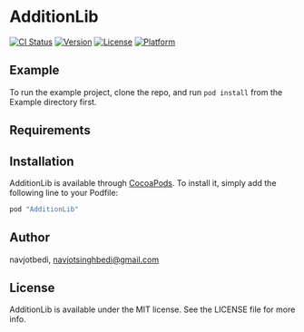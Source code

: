 # AdditionLib

[![CI Status](http://img.shields.io/travis/navjotbedi/AdditionLib.svg?style=flat)](https://travis-ci.org/navjotbedi/AdditionLib)
[![Version](https://img.shields.io/cocoapods/v/AdditionLib.svg?style=flat)](http://cocoapods.org/pods/AdditionLib)
[![License](https://img.shields.io/cocoapods/l/AdditionLib.svg?style=flat)](http://cocoapods.org/pods/AdditionLib)
[![Platform](https://img.shields.io/cocoapods/p/AdditionLib.svg?style=flat)](http://cocoapods.org/pods/AdditionLib)

## Example

To run the example project, clone the repo, and run `pod install` from the Example directory first.

## Requirements

## Installation

AdditionLib is available through [CocoaPods](http://cocoapods.org). To install
it, simply add the following line to your Podfile:

```ruby
pod "AdditionLib"
```

## Author

navjotbedi, navjotsinghbedi@gmail.com

## License

AdditionLib is available under the MIT license. See the LICENSE file for more info.
